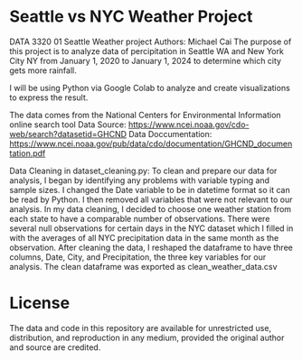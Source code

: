 # Seattle vs NYC Weather Project
DATA 3320 01 Seattle Weather project
Authors: Michael Cai
The purpose of this project is to analyze data of percipitation in Seattle WA and New York City NY from January 1, 2020 to January 1, 2024 to determine which city gets more rainfall. 

I will be using Python via Google Colab to analyze and create visualizations to express the result. 

The data comes from the National Centers for Environmental Information online search tool
Data Source: https://www.ncei.noaa.gov/cdo-web/search?datasetid=GHCND
Data Doccumentation: https://www.ncei.noaa.gov/pub/data/cdo/documentation/GHCND_documentation.pdf

Data Cleaning in dataset_cleaning.py:
To clean and prepare our data for analysis, I began by identifying any problems with variable typing and sample sizes. I changed the Date variable to be in datetime format so it can be read by Python. I then removed all variables that were not relevant to our analysis. In my data cleaning, I decided to choose one weather station from each state to have a comparable number of observations. There were several null observations for certain days in the NYC dataset which I filled in with the averages of all NYC precipitation data in the same month as the observation. After cleaning the data, I reshaped the dataframe to have three columns, Date, City, and Precipitation, the three key variables for our analysis.
The clean dataframe was exported as clean_weather_data.csv

# License
The data and code in this repository are available for unrestricted use, distribution, and reproduction in any medium, provided the original author and source are credited.


